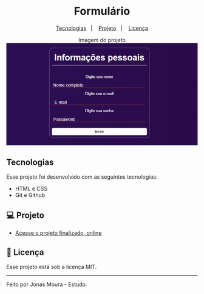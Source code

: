 <h1 align="center">Formulário </h1>


<p align="center">
  <a href="#-tecnologias">Tecnologias</a>&nbsp;&nbsp;&nbsp;|&nbsp;&nbsp;&nbsp;
  <a href="#-projeto">Projeto</a>&nbsp;&nbsp;&nbsp;|&nbsp;&nbsp;&nbsp;
  <a href="#memo-licença">Licença</a>
</p>

<p align="center">
Imagem do projeto
  <img alt="License" src="./imagem/imagem projeto.jpg">
</p>


## Tecnologias

Esse projeto foi desenvolvido com as seguintes tecnologias:

- HTML e CSS
- Git e Github

## 💻 Projeto



- [Acesse o projeto finalizado, online](https://jocmoura.github.io/formulario-html-css/)

## :memo: Licença

Esse projeto está sob a licença MIT.

---

Feito por Jonas Moura - Estudo.

